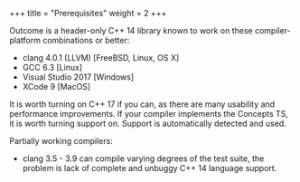 +++
title = "Prerequisites"
weight = 2
+++

Outcome is a header-only C++ 14 library known to work on these compiler-platform combinations or better:

- clang 4.0.1 (LLVM) [FreeBSD, Linux, OS X]
- GCC 6.3 [Linux]
- Visual Studio 2017 [Windows]
- XCode 9 [MacOS]

It is worth turning on C++ 17 if you can, as there are many usability and performance improvements.
If your compiler implements the Concepts TS, it is worth turning support on. Support is automatically
detected and used.


Partially working compilers:

- clang 3.5 - 3.9 can compile varying degrees of the test suite, the problem is lack of complete and unbuggy C++ 14 language support.
